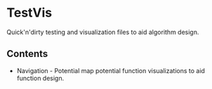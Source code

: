 # TestVis

Quick'n'dirty testing and visualization files to aid algorithm design.

## Contents

- Navigation - Potential map potential function visualizations to aid function
  design.
